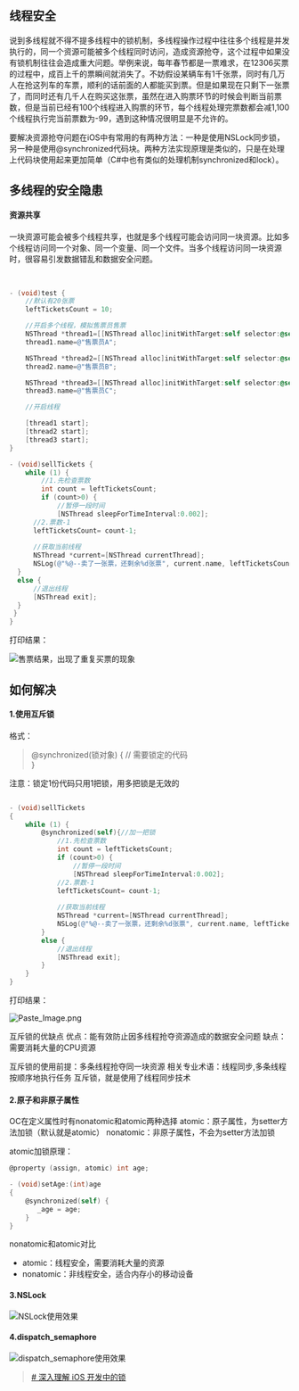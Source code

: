 ## 线程安全

#### 

说到多线程就不得不提多线程中的锁机制，多线程操作过程中往往多个线程是并发执行的，同一个资源可能被多个线程同时访问，造成资源抢夺，这个过程中如果没有锁机制往往会造成重大问题。举例来说，每年春节都是一票难求，在12306买票的过程中，成百上千的票瞬间就消失了。不妨假设某辆车有1千张票，同时有几万人在抢这列车的车票，顺利的话前面的人都能买到票。但是如果现在只剩下一张票了，而同时还有几千人在购买这张票，虽然在进入购票环节的时候会判断当前票数，但是当前已经有100个线程进入购票的环节，每个线程处理完票数都会减1,100个线程执行完当前票数为-99，遇到这种情况很明显是不允许的。

要解决资源抢夺问题在iOS中有常用的有两种方法：一种是使用NSLock同步锁，另一种是使用@synchronized代码块。两种方法实现原理是类似的，只是在处理上代码块使用起来更加简单（C#中也有类似的处理机制synchronized和lock）。

## 多线程的安全隐患
#### 资源共享
一块资源可能会被多个线程共享，也就是多个线程可能会访问同一块资源。比如多个线程访问同一个对象、同一个变量、同一个文件。当多个线程访问同一块资源时，很容易引发数据错乱和数据安全问题。

​      

```objective-c
- (void)test {
    //默认有20张票
    leftTicketsCount = 10;

    //开启多个线程，模拟售票员售票
    NSThread *thread1=[[NSThread alloc]initWithTarget:self selector:@selector(sellTickets) object:nil];
    thread1.name=@"售票员A";

    NSThread *thread2=[[NSThread alloc]initWithTarget:self selector:@selector(sellTickets) object:nil];
    thread2.name=@"售票员B";

    NSThread *thread3=[[NSThread alloc]initWithTarget:self selector:@selector(sellTickets) object:nil];
    thread3.name=@"售票员C";

    //开启线程

    [thread1 start];
    [thread2 start];
    [thread3 start];
}

- (void)sellTickets {
    while (1) {
        //1.先检查票数
        int count = leftTicketsCount;
        if (count>0) {
            //暂停一段时间
            [NSThread sleepForTimeInterval:0.002];
      //2.票数-1
      leftTicketsCount= count-1;
      
      //获取当前线程
      NSThread *current=[NSThread currentThread];
      NSLog(@"%@--卖了一张票，还剩余%d张票", current.name, leftTicketsCount);
  }
  else {
      //退出线程
      [NSThread exit];
  }
 }
}
```



打印结果：

![售票结果，出现了重复买票的现象](image\10.png)

## 如何解决

#### 1.使用互斥锁
格式：
>@synchronized(锁对象) { 
// 需要锁定的代码  
}

注意：锁定1份代码只用1把锁，用多把锁是无效的

```objective-c

- (void)sellTickets
{
    while (1) {
        @synchronized(self){//加一把锁
            //1.先检查票数
            int count = leftTicketsCount;
            if (count>0) {
                //暂停一段时间
                [NSThread sleepForTimeInterval:0.002];
            //2.票数-1
            leftTicketsCount= count-1;
            
            //获取当前线程
            NSThread *current=[NSThread currentThread];
            NSLog(@"%@--卖了一张票，还剩余%d张票", current.name, leftTicketsCount);
        }
        else {
            //退出线程
            [NSThread exit];
        }
    }
}

```

打印结果：

![Paste_Image.png](image\11.png)

互斥锁的优缺点
优点：能有效防止因多线程抢夺资源造成的数据安全问题
缺点：需要消耗大量的CPU资源

互斥锁的使用前提：多条线程抢夺同一块资源 
相关专业术语：线程同步,多条线程按顺序地执行任务
互斥锁，就是使用了线程同步技术



#### 2.原子和非原子属性

OC在定义属性时有nonatomic和atomic两种选择
atomic：原子属性，为setter方法加锁（默认就是atomic）
nonatomic：非原子属性，不会为setter方法加锁

atomic加锁原理：

```objective-c
@property (assign, atomic) int age;

- (void)setAge:(int)age
{ 
    @synchronized(self) { 
       _age = age;
    }
}
```


nonatomic和atomic对比
* atomic：线程安全，需要消耗大量的资源
* nonatomic：非线程安全，适合内存小的移动设备

#### 3.NSLock
![NSLock使用效果](image\12.png)

#### 4.dispatch_semaphore

![dispatch_semaphore使用效果](image\13.png)
> [# 深入理解 iOS 开发中的锁](https://twitter.com/intent/tweet?text=%E6%B7%B1%E5%85%A5%E7%90%86%E8%A7%A3%20iOS%20%E5%BC%80%E5%8F%91%E4%B8%AD%E7%9A%84%E9%94%81%20%C2%BB&hashtags=&url=https://bestswifter.com/ios-lock/ "Tweet '深入理解 iOS 开发中的锁'")

